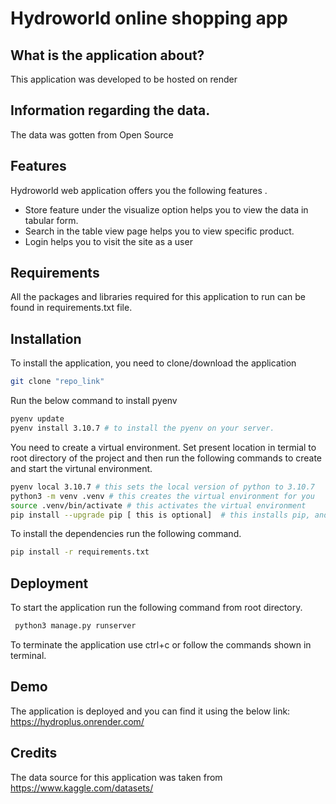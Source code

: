 # Hydroworld online shopping app

## What is the application about?
This application was developed to be hosted on render 
## Information regarding the data.
The data was gotten from Open Source
## Features

Hydroworld web application offers you the following features .
* Store feature under the visualize option helps you to view the data in tabular form.
* Search in the table view page helps you to view specific product. 
* Login helps you to visit the site as a user

## Requirements

All the packages and libraries required for this application to run can be found in requirements.txt file.

## Installation

To install the application, you need to clone/download the application  

```bash
git clone "repo_link"
```
Run the below command to install pyenv

```bash
pyenv update
pyenv install 3.10.7 # to install the pyenv on your server.
```

You need to create a virtual environment. Set present location in termial to root directory of the project and then run the following commands to create and start the virtunal environment.  
```bash
pyenv local 3.10.7 # this sets the local version of python to 3.10.7
python3 -m venv .venv # this creates the virtual environment for you
source .venv/bin/activate # this activates the virtual environment
pip install --upgrade pip [ this is optional]  # this installs pip, and upgrades it if required.
```

To install the dependencies run the following command.
```bash
pip install -r requirements.txt
```




## Deployment

To start the application run the following command from root directory.
```bash
 python3 manage.py runserver
```
To terminate the application use ctrl+c or follow the commands shown in terminal.



## Demo

The application is deployed and you can find it using the below link:
https://hydroplus.onrender.com/

## Credits
The data source for this application was taken from https://www.kaggle.com/datasets/